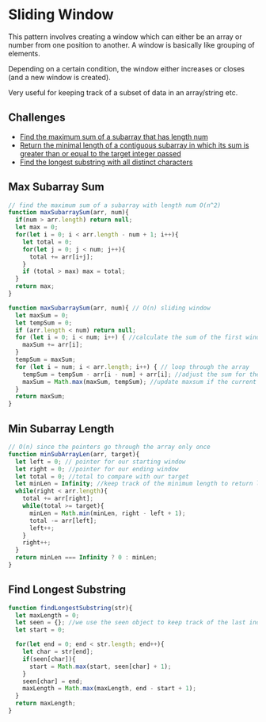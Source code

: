 # Sliding Window

This pattern involves creating a window which can either be an array or number from one position to another. A window is basically like grouping of elements.

Depending on a certain condition, the window either increases or closes (and a new window is created).

Very useful for keeping track of a subset of data in an array/string etc. 

## Challenges
* [Find the maximum sum of a subarray that has length num](#max-subarray-sum)
* [Return the minimal length of a contiguous subarray in which its sum is greater than or equal to the target integer passed](#min-subarray-length)
* [Find the longest substring with all distinct characters](#find-longest-substring)


## Max Subarray Sum
```js
// find the maximum sum of a subarray with length num O(n^2) 
function maxSubarraySum(arr, num){
  if(num > arr.length) return null;
  let max = 0;
  for(let i = 0; i < arr.length - num + 1; i++){
    let total = 0;
    for(let j = 0; j < num; j++){
      total += arr[i+j];
    }
    if (total > max) max = total;
  }
  return max;
}

function maxSubarraySum(arr, num){ // O(n) sliding window
  let maxSum = 0;
  let tempSum = 0;
  if (arr.length < num) return null;
  for (let i = 0; i < num; i++) { //calculate the sum of the first window
    maxSum += arr[i];
  }
  tempSum = maxSum;
  for (let i = num; i < arr.length; i++) { // loop through the array
    tempSum = tempSum - arr[i - num] + arr[i]; //adjust the sum for the sliding window; subtract the left most element from the window and add in the new element
    maxSum = Math.max(maxSum, tempSum); //update maxsum if the current window sum is greater
  }
  return maxSum;
}
```

## Min Subarray Length
```js
// O(n) since the pointers go through the array only once
function minSubArrayLen(arr, target){
  let left = 0; // pointer for our starting window 
  let right = 0; //pointer for our ending window
  let total = 0; //total to compare with our target
  let minLen = Infinity; //keep track of the minimum length to return later.
  while(right < arr.length){
    total += arr[right];
    while(total >= target){
      minLen = Math.min(minLen, right - left + 1);
      total -= arr[left];
      left++;
    }
    right++;
  }
  return minLen === Infinity ? 0 : minLen;
}
```

## Find Longest Substring
```js
function findLongestSubstring(str){
  let maxLength = 0;
  let seen = {}; //we use the seen object to keep track of the last index of each character
  let start = 0;

  for(let end = 0; end < str.length; end++){
    let char = str[end];
    if(seen[char]){
      start = Math.max(start, seen[char] + 1);
    }
    seen[char] = end;
    maxLength = Math.max(maxLength, end - start + 1);
  }
  return maxLength;
}
```
